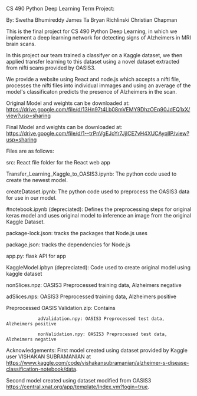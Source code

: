 CS 490 Python Deep Learning Term Project:

By:
Swetha Bhumireddy
James Ta
Bryan Richlinski
Christian Chapman

This is the final project for CS 490 Python Deep Learning, in which we implement a deep learning network for detecting signs of Alzheimers in MRI brain scans. 

In this project our team trained a classifyer on a Kaggle dataset, we then applied transfer learning to this dataset using a novel dataset extracted from nifti scans provided by OASIS3. 

We provide a website using React and node.js which accepts a nifti file, processes the nifti files into individual immages and using an average of the model's classificaton predicts the presence of Alzheimers in the scan. 

Original Model and weights can be downloaded at: 
https://drive.google.com/file/d/13Hn97t4Lb08mVEMY9DhzOEp90JdEQ1xX/view?usp=sharing

Final Model and weights can be downloaded at:
https://drive.google.com/file/d/1--trPnVgEJoYr7JjICE7vH4XUCAyqlIP/view?usp=sharing

Files are as follows:

  src: React file folder for the React web app
  
  Transfer_Learning_Kaggle_to_OASIS3.ipynb: The python code used to create the newest model.
  
  createDataset.ipynb: The python code used to preprocess the OASIS3 data for use in our model.
  
  #notebook.ipynb (depreciated): Defines the preprocessing steps for original keras model and uses       original 
  model to inference an image from the original Kaggle Dataset.
  
  package-lock.json: tracks the packages that Node.js uses
  
  package.json: tracks the dependencies for Node.js
  
  app.py: flask API for app
  
  KaggleModel.ipbyn (depreciated): Code used to create original model using kaggle dataset
  
  nonSlices.npz: OASIS3 Preprocessed training data, Alzheimers negative
  
  adSlices.nps: OASIS3 Preprocessed training data, Alzheimers positive
  
  Preprocessed OASIS Validation.zip: Contains 
  
                adValidation.npy: OASIS3 Preprocessed test data, Alzheimers positive
                
                nonValidation.npy: OASIS3 Preprocessed test data, Alzheimers negative
  
  Acknowledgements: First model created using dataset provided by Kaggle user VISHAKAN SUBRAMANIAN at https://www.kaggle.com/code/vishakansubramanian/alzheimer-s-disease-classification-notebook/data.
  
  Second model created using dataset modified from OASIS3 https://central.xnat.org/app/template/Index.vm?login=true. 
